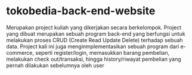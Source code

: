# tokobedia-back-end-website
Merupakan project kuliah yang dikerjakan secara berkelompok. Project yang dibuat merupakan sebuah program back-end yang berfungsi untuk melakukan proses CRUD (Create Read Update Delete)
terhadap sebuah data. Project kali ini juga menginmplementasikan sebuah program dari e-commerce, seperti register/login, memasukkan barang pembelian, melakukan check out/transaksi, 
hingga history/riwayat pembelian yang pernah dilakukan sebelumnya oleh user
